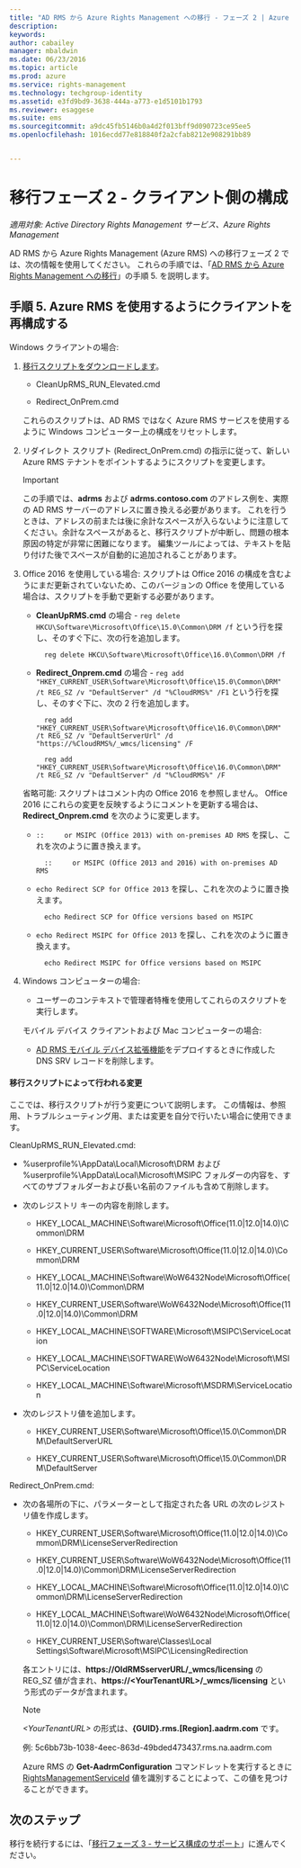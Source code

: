 ```yaml
---
title: "AD RMS から Azure Rights Management への移行 - フェーズ 2 | Azure RMS"
description: 
keywords: 
author: cabailey
manager: mbaldwin
ms.date: 06/23/2016
ms.topic: article
ms.prod: azure
ms.service: rights-management
ms.technology: techgroup-identity
ms.assetid: e3fd9bd9-3638-444a-a773-e1d5101b1793
ms.reviewer: esaggese
ms.suite: ems
ms.sourcegitcommit: a9dc45fb5146b0a4d2f013bff9d090723ce95ee5
ms.openlocfilehash: 1016ecdd77e818840f2a2cfab8212e908291bb89


---
```

# 移行フェーズ 2 - クライアント側の構成

*適用対象: Active Directory Rights Management サービス、Azure Rights Management*

AD RMS から Azure Rights Management (Azure RMS) への移行フェーズ 2 では、次の情報を使用してください。 これらの手順では、「[AD RMS から Azure Rights Management への移行](migrate-from-ad-rms-to-azure-rms.md)」の手順 5. を説明します。


## 手順 5.  Azure RMS を使用するようにクライアントを再構成する
Windows クライアントの場合:

1.  [移行スクリプトをダウンロードします](http://go.microsoft.com/fwlink/?LinkId=524619)。

    -   CleanUpRMS_RUN_Elevated.cmd

    -   Redirect_OnPrem.cmd

    これらのスクリプトは、AD RMS ではなく Azure RMS サービスを使用するように Windows コンピューター上の構成をリセットします。

2.  リダイレクト スクリプト (Redirect_OnPrem.cmd) の指示に従って、新しい Azure RMS テナントをポイントするようにスクリプトを変更します。

    > [!IMPORTANT]
    > この手順では、**adrms** および **adrms.contoso.com** のアドレス例を、実際の AD RMS サーバーのアドレスに置き換える必要があります。 これを行うときは、アドレスの前または後に余計なスペースが入らないように注意してください。余計なスペースがあると、移行スクリプトが中断し、問題の根本原因の特定が非常に困難になります。 編集ツールによっては、テキストを貼り付けた後でスペースが自動的に追加されることがあります。

3. Office 2016 を使用している場合: スクリプトは Office 2016 の構成を含むようにまだ更新されていないため、このバージョンの Office を使用している場合は、スクリプトを手動で更新する必要があります。

    - **CleanUpRMS.cmd** の場合 - `reg delete HKCU\Software\Microsoft\Office\15.0\Common\DRM /f` という行を探し、そのすぐ下に、次の行を追加します。

            reg delete HKCU\Software\Microsoft\Office\16.0\Common\DRM /f

    - **Redirect_Onprem.cmd** の場合 - `reg add "HKEY_CURRENT_USER\Software\Microsoft\Office\15.0\Common\DRM" /t REG_SZ /v "DefaultServer" /d "%CloudRMS%" /F1` という行を探し、そのすぐ下に、次の 2 行を追加します。

            reg add "HKEY_CURRENT_USER\Software\Microsoft\Office\16.0\Common\DRM" /t REG_SZ /v "DefaultServerUrl" /d "https://%CloudRMS%/_wmcs/licensing" /F 

            reg add "HKEY_CURRENT_USER\Software\Microsoft\Office\16.0\Common\DRM" /t REG_SZ /v "DefaultServer" /d "%CloudRMS%" /F

    省略可能: スクリプトはコメント内の Office 2016 を参照しません。 Office 2016 にこれらの変更を反映するようにコメントを更新する場合は、**Redirect_Onprem.cmd** を次のように変更します。

    - `::     or MSIPC (Office 2013) with on-premises AD RMS` を探し、これを次のように置き換えます。
    
            ::     or MSIPC (Office 2013 and 2016) with on-premises AD RMS

    - `echo Redirect SCP for Office 2013` を探し、これを次のように置き換えます。
    
            echo Redirect SCP for Office versions based on MSIPC

    - `echo Redirect MSIPC for Office 2013` を探し、これを次のように置き換えます。
    
            echo Redirect MSIPC for Office versions based on MSIPC

4.  Windows コンピューターの場合:

    - ユーザーのコンテキストで管理者特権を使用してこれらのスクリプトを実行します。

    モバイル デバイス クライアントおよび Mac コンピューターの場合:

    -  [AD RMS モバイル デバイス拡張機能](http://technet.microsoft.com/library/dn673574.aspx)をデプロイするときに作成した DNS SRV レコードを削除します。

#### 移行スクリプトによって行われる変更
ここでは、移行スクリプトが行う変更について説明します。 この情報は、参照用、トラブルシューティング用、または変更を自分で行いたい場合に使用できます。

CleanUpRMS_RUN_Elevated.cmd:

-   %userprofile%\AppData\Local\Microsoft\DRM および %userprofile%\AppData\Local\Microsoft\MSIPC フォルダーの内容を、すべてのサブフォルダーおよび長い名前のファイルも含めて削除します。

-   次のレジストリ キーの内容を削除します。

    -   HKEY_LOCAL_MACHINE\Software\Microsoft\Office\(11.0|12.0|14.0)\Common\DRM

    -   HKEY_CURRENT_USER\Software\Microsoft\Office\(11.0|12.0|14.0)\Common\DRM

    -   HKEY_LOCAL_MACHINE\Software\WoW6432Node\Microsoft\Office\(11.0|12.0|14.0)\Common\DRM

    -   HKEY_CURRENT_USER\Software\WoW6432Node\Microsoft\Office\(11.0|12.0|14.0)\Common\DRM

    -   HKEY_LOCAL_MACHINE\SOFTWARE\Microsoft\MSIPC\ServiceLocation

    -   HKEY_LOCAL_MACHINE\SOFTWARE\WoW6432Node\Microsoft\MSIPC\ServiceLocation

    -   HKEY_LOCAL_MACHINE\Software\Microsoft\MSDRM\ServiceLocation

-   次のレジストリ値を追加します。

    -   HKEY_CURRENT_USER\Software\Microsoft\Office\15.0\Common\DRM\DefaultServerURL

    -   HKEY_CURRENT_USER\Software\Microsoft\Office\15.0\Common\DRM\DefaultServer

Redirect_OnPrem.cmd:

-   次の各場所の下に、パラメーターとして指定された各 URL の次のレジストリ値を作成します。

    -   HKEY_CURRENT_USER\Software\Microsoft\Office\(11.0|12.0|14.0)\Common\DRM\LicenseServerRedirection

    -   HKEY_CURRENT_USER\Software\WoW6432Node\Microsoft\Office\(11.0|12.0|14.0)\Common\DRM\LicenseServerRedirection

    -   HKEY_LOCAL_MACHINE\Software\Microsoft\Office\(11.0|12.0|14.0)\Common\DRM\LicenseServerRedirection

    -   HKEY_LOCAL_MACHINE\Software\WoW6432Node\Microsoft\Office\(11.0|12.0|14.0)\Common\DRM\LicenseServerRedirection

    -   HKEY_CURRENT_USER\Software\Classes\Local Settings\Software\Microsoft\MSIPC\LicensingRedirection

    各エントリには、**https://OldRMSserverURL/_wmcs/licensing** の REG_SZ 値が含まれ、**https://&lt;YourTenantURL&gt;/_wmcs/licensing** という形式のデータが含まれます。

    > [!NOTE]
    > *&lt;YourTenantURL&gt;* の形式は、**{GUID}.rms.[Region].aadrm.com** です。
    > 
    > 例: 5c6bb73b-1038-4eec-863d-49bded473437.rms.na.aadrm.com
    > 
    > Azure RMS の **Get-AadrmConfiguration** コマンドレットを実行するときに [RightsManagementServiceId](http://msdn.microsoft.com/library/windowsazure/dn629410.aspx) 値を識別することによって、この値を見つけることができます。


## 次のステップ
移行を続行するには、「[移行フェーズ 3 - サービス構成のサポート](migrate-from-ad-rms-phase3.md)」に進んでください。


<!--HONumber=Jun16_HO4-->


